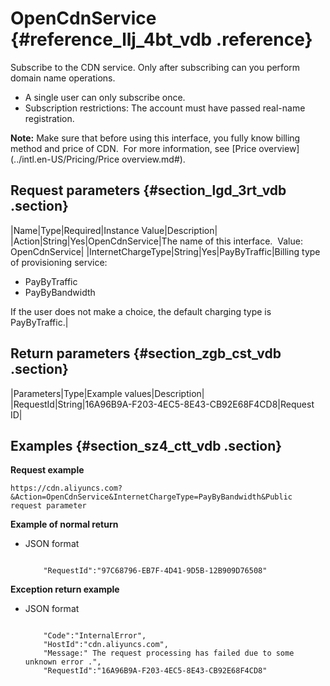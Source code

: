 # OpenCdnService {#reference_llj_4bt_vdb .reference}

Subscribe to the CDN service. Only after subscribing can you perform domain name operations.

-   A single user can only subscribe once. 
-   Subscription restrictions: The account must have passed real-name registration.

**Note:** Make sure that before using this interface, you fully know billing method and price of CDN.  For more information, see [Price overview](../intl.en-US/Pricing/Price overview.md#).

## Request parameters {#section_lgd_3rt_vdb .section}

|Name|Type|Required|Instance Value|Description|
|Action|String|Yes|OpenCdnService|The name of this interface.  Value: OpenCdnService|
|InternetChargeType|String|Yes|PayByTraffic|Billing type of provisioning service:

 -   PayByTraffic
-   PayByBandwidth

 If the user does not make a choice, the default charging type is PayByTraffic.|

## Return parameters {#section_zgb_cst_vdb .section}

|Parameters|Type|Example values|Description|
|RequestId|String|16A96B9A-F203-4EC5-8E43-CB92E68F4CD8|Request ID|

## Examples {#section_sz4_ctt_vdb .section}

**Request example**

```
https://cdn.aliyuncs.com?&Action=OpenCdnService&InternetChargeType=PayByBandwidth&Public request parameter
```

**Example of normal return**

-   JSON format

    ```
    
        "RequestId":"97C68796-EB7F-4D41-9D5B-12B909D76508"
    
    ```


**Exception return example**

-   JSON format

    ```
    
        "Code":"InternalError",
        "HostId":"cdn.aliyuncs.com",
        "Message:" The request processing has failed due to some unknown error .",
        "RequestId":"16A96B9A-F203-4EC5-8E43-CB92E68F4CD8"
    
    ```


